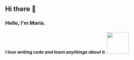 ## Hi there 👋


### Hello, I'm Maria. 


<h5> I love writing code and learn anythings about it. <img src="https://github.com/vergarra/vergarra/blob/main/kitten-keybo.gif" alt="" width="70"> </h5>
<!--
**vergarra/vergarra** is a ✨ _special_ ✨ repository because its `README.md` (this file) appears on your GitHub profile.

Here are some ideas to get you started:

- 🔭 I’m currently working on ...
- 🌱 I’m currently learning ...
- 👯 I’m looking to collaborate on ...
- 🤔 I’m looking for help with ...
- 💬 Ask me about ...
- 📫 How to reach me: ...
- 😄 Pronouns: ...
- ⚡ Fun fact: ...
-->

